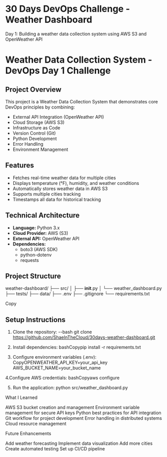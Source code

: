 # 30 Days DevOps Challenge - Weather Dashboard

Day 1: Building a weather data collection system using AWS S3 and OpenWeather API

# Weather Data Collection System - DevOps Day 1 Challenge

## Project Overview
This project is a Weather Data Collection System that demonstrates core DevOps principles by combining:
- External API Integration (OpenWeather API)
- Cloud Storage (AWS S3)
- Infrastructure as Code
- Version Control (Git)
- Python Development
- Error Handling
- Environment Management

## Features
- Fetches real-time weather data for multiple cities
- Displays temperature (°F), humidity, and weather conditions
- Automatically stores weather data in AWS S3
- Supports multiple cities tracking
- Timestamps all data for historical tracking

## Technical Architecture
- **Language:** Python 3.x
- **Cloud Provider:** AWS (S3)
- **External API:** OpenWeather API
- **Dependencies:** 
  - boto3 (AWS SDK)
  - python-dotenv
  - requests

## Project Structure
weather-dashboard/
├── src/
│   ├── __init__.py
│   └── weather_dashboard.py
├── tests/
├── data/
├── .env
├── .gitignore
└── requirements.txt

Copy
## Setup Instructions
1. Clone the repository:
--bash
git clone https://github.com/ShaeInTheCloud/30days-weather-dashboard.git

3. Install dependencies:
bashCopypip install -r requirements.txt

4. Configure environment variables (.env):
CopyOPENWEATHER_API_KEY=your_api_key
AWS_BUCKET_NAME=your_bucket_name

4.Configure AWS credentials:
bashCopyaws configure

5. Run the application:
python src/weather_dashboard.py

What I Learned

AWS S3 bucket creation and management
Environment variable management for secure API keys
Python best practices for API integration
Git workflow for project development
Error handling in distributed systems
Cloud resource management

Future Enhancements

Add weather forecasting
Implement data visualization
Add more cities
Create automated testing
Set up CI/CD pipeline

